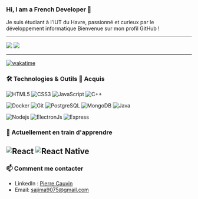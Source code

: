 ### Hi, I am a French Developer 👋

Je suis étudiant à l'IUT du Havre, passionné et curieux par le développement informatique  Bienvenue sur mon profil GitHub !

---
<img src="https://github-readme-stats.vercel.app/api/top-langs/?username=sajima90&theme=radical&layout=compact">
<img src="https://github-readme-stats.vercel.app/api?username=sajima90&theme=dark&show_icons=true">


---

[![wakatime](https://wakatime.com/badge/user/33e6f30c-31bc-4c33-908f-50211441c463.svg)](https://wakatime.com/@33e6f30c-31bc-4c33-908f-50211441c463)

### 🛠️ Technologies & Outils 🐧 Acquis

![HTML5](https://img.shields.io/badge/-HTML5-E34F26?style=for-the-badge&logo=html5&logoColor=white)
![CSS3](https://img.shields.io/badge/-CSS3-1572B6?style=for-the-badge&logo=css3)
![JavaScript](https://img.shields.io/badge/JavaScript-323330?style=for-the-badge&logo=javascript&logoColor=F7DF1E)
![C++](https://img.shields.io/badge/-C++-00599C?style=for-the-badge&logo=cplusplus)

![Docker](https://img.shields.io/badge/-Docker-2496ED?style=for-the-badge&logo=docker&logoColor=white)
![Git](https://img.shields.io/badge/-Git-F05032?style=for-the-badge&logo=git&logoColor=white)
![PostgreSQL](https://img.shields.io/badge/-PostgreSQL-336791?style=for-the-badge&logo=postgresql&logoColor=black)
![MongoDB](https://img.shields.io/badge/-MongoDB-47A248?style=for-the-badge&logo=mongodb&logoColor=white)
![Java](https://img.shields.io/badge/-Java-007396?style=for-the-badge&logo=java&logoColor=black)

![Nodejs](https://img.shields.io/badge/Node%20js-339933?style=for-the-badge&logo=nodedotjs&logoColor=white)
![ElectronJs](https://img.shields.io/badge/Electron-2B2E3A?style=for-the-badge&logo=electron&logoColor=9FEAF9)
![Express](https://img.shields.io/badge/Express%20js-000000?style=for-the-badge&logo=express&logoColor=white)


### 🌱 Actuellement en train d'apprendre
![React](https://img.shields.io/badge/React-20232A?style=for-the-badge&logo=react)
![React Native](https://img.shields.io/badge/React_Native-20232A?style=for-the-badge&logo=react&logoColor=61DAFB)
---

### 📫 Comment me contacter

- LinkedIn : [Pierre Cauvin](https://www.linkedin.com/in/pierre-cauvin-b75269264/)
- Email: [sajima9075@gmail.com](mailto:sajima9075@gmail.com@gmail.com)
